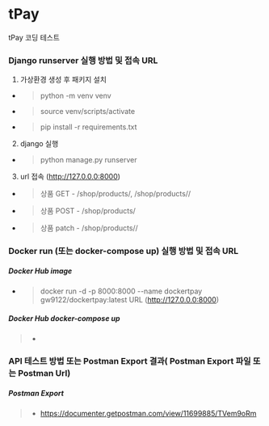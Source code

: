 # tPay
tPay 코딩 테스트


### Django runserver 실행 방법 및 접속 URL
1. 가상환경 생성 후 패키지 설치
- > python -m venv venv
- > source venv/scripts/activate
- > pip install -r requirements.txt 

2. django 실행
- > python manage.py runserver

3. url 접속 (http://127.0.0.0:8000)
- > 상품 GET - /shop/products/, /shop/products/<pk>/
- > 상품 POST - /shop/products/
- > 상품 patch - /shop/products/<pk>/
 
### Docker run (또는 docker-compose up) 실행 방법 및 접속 URL
##### Docker Hub image
- > docker run -d -p 8000:8000 --name dockertpay gw9122/dockertpay:latest
  > URL (http://127.0.0.0:8000)

##### Docker Hub docker-compose up
> -


### API 테스트 방법 또는 Postman Export 결과( Postman Export 파일 또는 Postman Url)
##### Postman Export
> - https://documenter.getpostman.com/view/11699885/TVem9oRm 